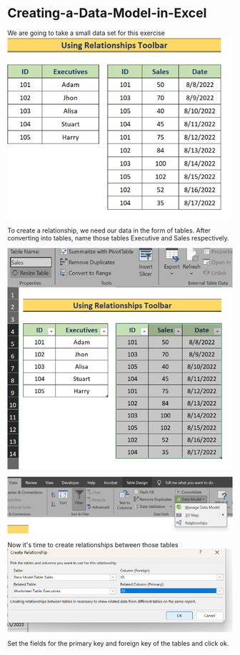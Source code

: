 # Creating-a-Data-Model-in-Excel
We are going to take a small data set for this exercise
![img alt](https://github.com/nsankareswari-70/Creating-a-Data-Model-in-Excel/blob/6349753181bd30744c489e3690f66cc47e185701/dm1.png)

To create a relationship, we need our data in the form of tables. After converting into tables, name those tables Executive and Sales respectively.

![img alt](https://github.com/nsankareswari-70/Creating-a-Data-Model-in-Excel/blob/893953e1d78b29dd8b5895498a8331bd4a2ae240/dm2.png)

![img alt](https://github.com/nsankareswari-70/Creating-a-Data-Model-in-Excel/blob/72cf4c5f829e567ca2c635bb5e9d6aa0b12b47e3/dm3.png)

Now it's time to create relationships between those tables
![img alt](https://github.com/nsankareswari-70/Creating-a-Data-Model-in-Excel/blob/727aad42ce50c208e330317543bc9cbd577d7592/dm4.png)

Set the fields for the primary key and foreign key of the tables and click ok.





